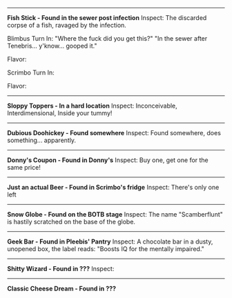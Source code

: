 --------------------------------------------

**Fish Stick - Found in the sewer post infection**
Inspect: The discarded corpse of a fish, ravaged by the infection.

Blimbus
Turn In: "Where the fuck did you get this?"
"In the sewer after Tenebris... y'know... gooped it."

Flavor:

Scrimbo
Turn In:

Flavor:

--------------------------------------------

**Sloppy Toppers - In a hard location**
Inspect: Inconceivable, Interdimensional, Inside your tummy!

--------------------------------------------

**Dubious Doohickey - Found somewhere**
Inspect: Found somewhere, does something... apparently.

--------------------------------------------

**Donny's Coupon - Found in Donny's**
Inspect: Buy one, get one for the same price!

--------------------------------------------

**Just an actual Beer - Found in Scrimbo's fridge**
Inspect: There's only one left

--------------------------------------------

**Snow Globe - Found on the BOTB stage**
Inspect: The name "Scamberflunt" is hastily scratched on the base of the globe.

--------------------------------------------

**Geek Bar - Found in Pleebis' Pantry**
Inspect: A chocolate bar in a dusty, unopened box, the label reads: "Boosts IQ for the mentally impaired."

--------------------------------------------

**Shitty Wizard - Found in ???**
Inspect:

--------------------------------------------

**Classic Cheese Dream - Found in ???**


